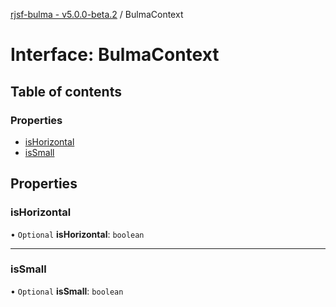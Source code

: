 [rjsf-bulma - v5.0.0-beta.2](../README.md) / BulmaContext

# Interface: BulmaContext

## Table of contents

### Properties

- [isHorizontal](BulmaContext.md#ishorizontal)
- [isSmall](BulmaContext.md#issmall)

## Properties

### isHorizontal

• `Optional` **isHorizontal**: `boolean`

___

### isSmall

• `Optional` **isSmall**: `boolean`
